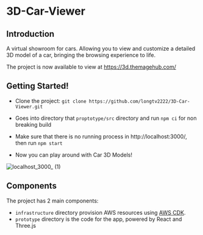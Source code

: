 # 3D-Car-Viewer


## Introduction

A virtual showroom for cars. Allowing you to view and customize a detailed 3D model of a car, bringing the browsing experience to life.

The project is now available to view at https://3d.themagehub.com/

## Getting Started!

- Clone the project:
    ```git clone https://github.com/longtv2222/3D-Car-Viewer.git```
- Goes into directory that ```proptotype/src``` directory and run ```npm ci``` for non breaking build

- Make sure that there is no running process in http://localhost:3000/, then run ```npm start```

- Now you can play around with Car 3D Models!

![localhost_3000_ (1)](https://github.com/longtv2222/3D-Car-Viewer/assets/61606375/cef2a398-70d4-4c54-ae9c-52d1598198af)

## Components

The project has 2 main components:

*  ```infrastructure``` directory provision AWS resources using [AWS CDK](https://github.com/aws/aws-cdk).
* ```prototype``` directory is the code for the app, powered by React and Three.js






